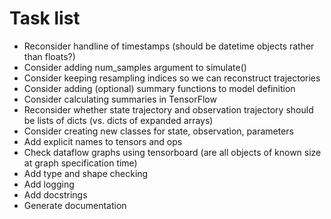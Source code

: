# Task list

* Reconsider handline of timestamps (should be datetime objects rather than floats?)
* Consider adding num_samples argument to simulate()
* Consider keeping resampling indices so we can reconstruct trajectories
* Consider adding (optional) summary functions to model definition
* Consider calculating summaries in TensorFlow
* Reconsider whether state trajectory and observation trajectory should be lists of dicts (vs. dicts of expanded arrays)
* Consider creating new classes for state, observation, parameters
* Add explicit names to tensors and ops
* Check dataflow graphs using tensorboard (are all objects of known size at graph specification time)
* Add type and shape checking
* Add logging
* Add docstrings
* Generate documentation
